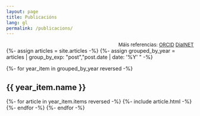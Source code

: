 ```yaml
---
layout: page
title: Publicacións
lang: gl
permalink: /publicacions/
---
```


<div style="font-size: small; text-align: right">
Máis referencias:
<a href="https://orcid.org/0000-0002-3028-1523" class="articles" rel="external nofollow noopener" target="_blank">ORCID</a>
<a href="https://dialnet.unirioja.es/servlet/autor?codigo=2608289" class="articles" rel="external nofollow noopener" target="_blank">DialNET</a>
</div>
{%- assign articles = site.articles -%}
{%- assign grouped_by_year = articles | group_by_exp: "post","post.date | date: '%Y' " -%}

{%- for year_item in grouped_by_year reversed -%}
<span style="display: block; ">
  <h2>{{ year_item.name }}</h2>
  {%- for article in year_item.items reversed -%}
    {%- include article.html -%}
  {%- endfor -%}
{%- endfor -%}
